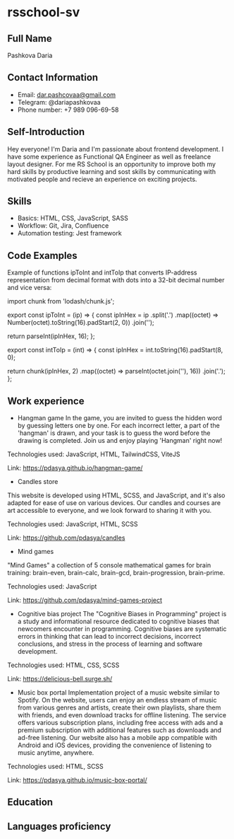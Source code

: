 # rsschool-sv
## Full Name
Pashkova Daria
## Contact Information
* Email: dar.pashcovaa@gmail.com
* Telegram: @dariapashkovaa
* Phone number: +7 989 096-69-58
## Self-Introduction
Hey everyone! I'm Daria and I'm passionate about frontend development. I have some experience as Functional QA Engineer as well as freelance layout designer. For me RS School is an opportunity to improve both my hard skills by productive learning and sost skills by communicating with motivated people and recieve an experience on exciting projects. 
## Skills
* Basics: HTML, CSS, JavaScript, SASS
* Workflow: Git, Jira, Confluence
* Automation testing: Jest framework
## Code Examples
Example of functions ipToInt and intToIp that converts IP-address representation from decimal format with dots into a 32-bit decimal number and vice versa:

import chunk from 'lodash/chunk.js';

export const ipToInt = (ip) => {
  const ipInHex = ip
    .split('.')
    .map((octet) => Number(octet).toString(16).padStart(2, 0))
    .join('');

  return parseInt(ipInHex, 16);
};

export const intToIp = (int) => {
  const ipInHex = int.toString(16).padStart(8, 0);

  return chunk(ipInHex, 2)
    .map((octet) => parseInt(octet.join(''), 16))
    .join('.');
};

## Work experience
* Hangman game
In the game, you are invited to guess the hidden word by guessing letters one by one. For each incorrect letter, a part of the 'hangman' is drawn, and your task is to guess the word before the drawing is completed. Join us and enjoy playing 'Hangman' right now!

Technologies used: JavaScript, HTML, TailwindCSS, ViteJS

Link: https://pdasya.github.io/hangman-game/

* Candles store 

This website is developed using HTML, SCSS, and JavaScript, and it's also adapted for ease of use on various devices. Our candles and courses are art accessible to everyone, and we look forward to sharing it with you.

Technologies used: JavaScript, HTML, SCSS

Link: https://github.com/pdasya/candles

* Mind games 

"Mind Games" a collection of 5 console mathematical games for brain training: brain-even,
brain-calc, brain-gcd, brain-progression, brain-prime.

Technologies used: JavaScript

Link: https://github.com/pdasya/mind-games-project

* Cognitive bias project
The "Cognitive Biases in Programming" project is a study and informational resource dedicated to cognitive biases that newcomers encounter in programming. Cognitive biases are systematic errors in thinking that can lead to incorrect decisions, incorrect conclusions, and stress in the process of learning and software development.

Technologies used: HTML, CSS, SCSS

Link: https://delicious-bell.surge.sh/

* Music box portal 
Implementation project of a music website similar to Spotify. On the website, users can enjoy an endless stream of music from various genres and artists, create their own playlists, share them with friends, and even download tracks for offline listening. The service offers various subscription plans, including free access with ads and a premium subscription with additional features such as downloads and ad-free listening. Our website also has a mobile app compatible with Android and iOS devices, providing the convenience of listening to music anytime, anywhere.

Technologies used: HTML, SCSS

Link: https://pdasya.github.io/music-box-portal/
## Education   
## Languages proficiency